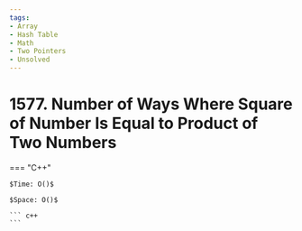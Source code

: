 ```yaml
---
tags:
- Array
- Hash Table
- Math
- Two Pointers
- Unsolved
---
```



# 1577. Number of Ways Where Square of Number Is Equal to Product of Two Numbers

=== "C++"

    $Time: O()$

    $Space: O()$

    ``` c++
    ```